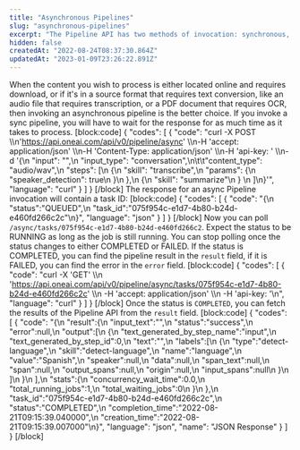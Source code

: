 ```yaml
---
title: "Asynchronous Pipelines"
slug: "asynchronous-pipelines"
excerpt: "The Pipeline API has two methods of invocation: synchronous, and asynchronous."
hidden: false
createdAt: "2022-08-24T08:37:30.864Z"
updatedAt: "2023-01-09T23:26:22.891Z"
---
```

When the content you wish to process is either located online and requires download, or if it's in a source format that requires text conversion, like an audio file that requires transcription, or a PDF document that requires OCR, then invoking an asynchronous pipeline is the better choice. If you invoke a sync pipeline, you will have to wait for the response for as much time as it takes to process.
[block:code]
{
  "codes": [
    {
      "code": "curl -X POST \\\n'https://api.oneai.com/api/v0/pipeline/async' \\\n-H 'accept: application/json' \\\n-H 'Content-Type: application/json' \\\n-H 'api-key: <YOUR-API-KEY-HERE>' \\\n-d '{\n    \"input\": \"<URL-TO-AUDIO-FILE>\",\n    \"input_type\": \"conversation\",\n\t\t\"content_type\": \"audio/wav\",\n    \"steps\": [\n      {\n        \"skill\": \"transcribe\",\n        \"params\": {\n          \"speaker_detection\": true\n        }\n      },\n      {\n        \"skill\": \"summarize\"\n      }  \n    ]\n}'",
      "language": "curl"
    }
  ]
}
[/block]
The response for an async Pipeline invocation will contain a task ID:
[block:code]
{
  "codes": [
    {
      "code": "{\n  \"status\":\"QUEUED\",\n  \"task_id\":\"075f954c-e1d7-4b80-b24d-e460fd266c2c\"\n}",
      "language": "json"
    }
  ]
}
[/block]
Now you can poll `/async/tasks/075f954c-e1d7-4b80-b24d-e460fd266c2`. Expect the status to be RUNNING as long as the job is still running. You can stop polling once the status changes to either COMPLETED or FAILED. If the status is COMPLETED, you can find the pipeline result in the `result` field, if it is FAILED, you can find the error in the `error` field.
[block:code]
{
  "codes": [
    {
      "code": "curl -X 'GET' \\\n  'https://api.oneai.com/api/v0/pipeline/async/tasks/075f954c-e1d7-4b80-b24d-e460fd266c2c' \\\n  -H 'accept: application/json' \\\n  -H 'api-key: <YOUR-API-KEY-HERE>'\n",
      "language": "curl"
    }
  ]
}
[/block]
Once the status is `COMPLETED`, you can fetch the results of the Pipeline API from the `result` field.
[block:code]
{
  "codes": [
    {
      "code": "{\n   \"result\":{\n      \"input_text\":\"<THE-TEXT-EXTRACTED-FROM-THE-INPUT-FILE>\",\n      \"status\":\"success\",\n      \"error\":null,\n      \"output\":[\n         {\n            \"text_generated_by_step_name\":\"input\",\n            \"text_generated_by_step_id\":0,\n            \"text\":\"<THE-TEXT-EXTRACTED-FROM-THE-INPUT-FILE>\",\n            \"labels\":[\n               {\n                  \"type\":\"detect-language\",\n                  \"skill\":\"detect-language\",\n                  \"name\":\"language\",\n                  \"value\":\"Spanish\",\n                  \"speaker\":null,\n                  \"data\":null,\n                  \"span_text\":null,\n                  \"span\":null,\n                  \"output_spans\":null,\n                  \"origin\":null,\n                  \"input_spans\":null\n               }\n            ]\n         }\n      ],\n      \"stats\":{\n         \"concurrency_wait_time\":0.0,\n         \"total_running_jobs\":1,\n         \"total_waiting_jobs\":0\n      }\n   },\n   \"task_id\":\"075f954c-e1d7-4b80-b24d-e460fd266c2c\",\n   \"status\":\"COMPLETED\",\n   \"completion_time\":\"2022-08-21T09:15:39.040000\",\n   \"creation_time\":\"2022-08-21T09:15:39.007000\"\n}",
      "language": "json",
      "name": "JSON Response"
    }
  ]
}
[/block]